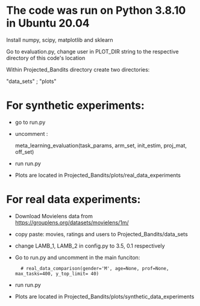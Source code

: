 # The code was run on Python 3.8.10 in Ubuntu 20.04

Install numpy, scipy, matplotlib and sklearn

Go to evaluation.py, change user in PLOT_DIR string to the respective directory of this code's location

Within Projected_Bandits directory create two directories:

"data_sets" ; "plots"




# For synthetic experiments:

- go to run.py

- uncomment :     

	meta_learning_evaluation(task_params, arm_set, init_estim, proj_mat, off_set)

- run run.py

- Plots are located in Projected_Bandits/plots/real_data_experiments




# For real data experiments:

- Download Movielens data from https://grouplens.org/datasets/movielens/1m/

- copy paste: movies, ratings and users to Projected_Bandits/data_sets

- change LAMB_1, LAMB_2 in config.py to 3.5, 0.1 respectively

- Go to run.py and uncomment in the main funciton:

	    # real_data_comparison(gender='M', age=None, prof=None, max_tasks=400, y_top_limit= 40)

- run run.py

- Plots are located in Projected_Bandits/plots/synthetic_data_experiments
